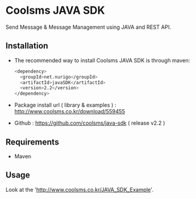 # Coolsms JAVA SDK

Send Message & Message Management using JAVA and REST API.

## Installation

- The recommended way to install Coolsms JAVA SDK is through maven:

  ```bash
  <dependency>
    <groupId>net.nurigo</groupId>
    <artifactId>javaSDK</artifactId>
    <version>2.2</version>
  </dependency>
  ```

- Package install url ( library & examples ) : http://www.coolsms.co.kr/download/559455

- Github : https://github.com/coolsms/java-sdk ( release v2.2 )

## Requirements

* Maven

## Usage

Look at the 'http://www.coolsms.co.kr/JAVA_SDK_Example'.
